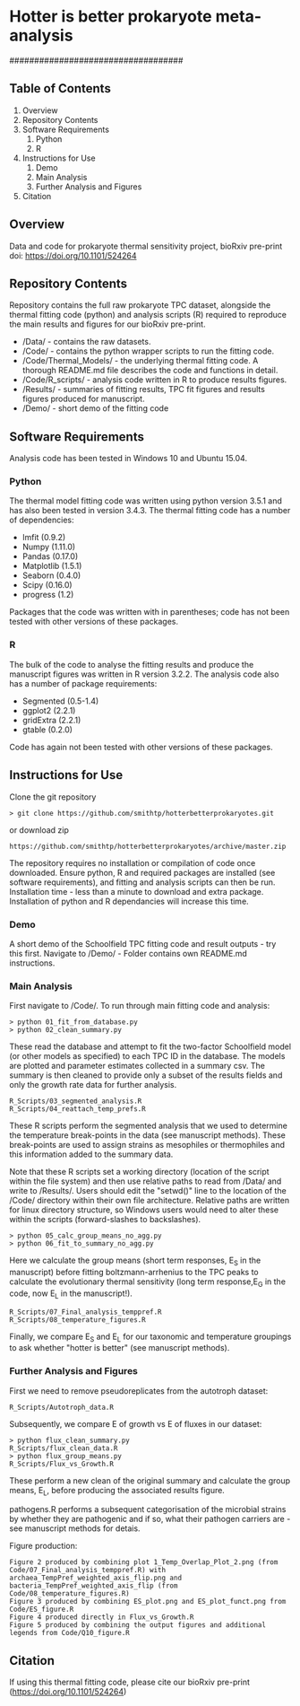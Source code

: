 # Hotter is better prokaryote meta-analysis

###################################

## Table of Contents
1. Overview
2. Repository Contents
3. Software Requirements
    1. Python
    2. R
4. Instructions for Use
    1. Demo
    2. Main Analysis
    3. Further Analysis and Figures
5. Citation

## Overview

Data and code for prokaryote thermal sensitivity project, bioRxiv pre-print doi: https://doi.org/10.1101/524264 

## Repository Contents

Repository contains the full raw prokaryote TPC dataset, alongside the thermal fitting code (python) and analysis scripts (R) required to reproduce the main results and figures for our bioRxiv pre-print.

  * /Data/ - contains the raw datasets.
  * /Code/ - contains the python wrapper scripts to run the fitting code.
  * /Code/Thermal_Models/ - the underlying thermal fitting code. A thorough README.md file describes the code and functions in detail.
  * /Code/R_scripts/ - analysis code written in R to produce results figures.
  * /Results/ - summaries of fitting results, TPC fit figures and results figures produced for manuscript.
  * /Demo/ - short demo of the fitting code


## Software Requirements

Analysis code has been tested in Windows 10 and Ubuntu 15.04.  

### Python

The thermal model fitting code was written using python version 3.5.1 and has also been tested in version 3.4.3. The thermal fitting code has a number of dependencies:

  * lmfit (0.9.2)
  * Numpy (1.11.0)
  * Pandas (0.17.0)
  * Matplotlib (1.5.1)
  * Seaborn (0.4.0) 
  * Scipy (0.16.0)    
  * progress (1.2)

Packages that the code was written with in parentheses; code has not been tested with other versions of these packages.

### R

The bulk of the code to analyse the fitting results and produce the manuscript figures was written in R version 3.2.2. The analysis code also has a number of package requirements:

  * Segmented (0.5-1.4)
  * ggplot2 (2.2.1)
  * gridExtra (2.2.1)
  * gtable (0.2.0)

Code has again not been tested with other versions of these packages.

## Instructions for Use

Clone the git repository

    > git clone https://github.com/smithtp/hotterbetterprokaryotes.git

or download zip

    https://github.com/smithtp/hotterbetterprokaryotes/archive/master.zip

The repository requires no installation or compilation of code once downloaded. Ensure python, R and required packages are installed (see software requirements), and fitting and analysis scripts can then be run. Installation time - less than a minute to download and extra package. Installation of python and R dependancies will increase this time.

### Demo

A short demo of the Schoolfield TPC fitting code and result outputs - try this first. Navigate to /Demo/ - Folder contains own README.md instructions.

### Main Analysis

First navigate to /Code/. To run through main fitting code and analysis:

    > python 01_fit_from_database.py
    > python 02_clean_summary.py

These read the database and attempt to fit the two-factor Schoolfield model (or other models as specified) to each TPC ID in the database. The models are plotted and parameter estimates collected in a summary csv. The summary is then cleaned to provide only a subset of the results fields and only the growth rate data for further analysis.

    R_Scripts/03_segmented_analysis.R
    R_Scripts/04_reattach_temp_prefs.R

These R scripts perform the segmented analysis that we used to determine the temperature break-points in the data (see manuscript methods). These break-points are used to assign strains as mesophiles or thermophiles and this information added to the summary data.

Note that these R scripts set a working directory (location of the script within the file system) and then use relative paths to read from /Data/ and write to /Results/. Users should edit the "setwd()" line to the location of the /Code/ directory within their own file architecture. Relative paths are written for linux directory structure, so Windows users would need to alter these within the scripts (forward-slashes to backslashes).

    > python 05_calc_group_means_no_agg.py
    > python 06_fit_to_summary_no_agg.py

Here we calculate the group means (short term responses, E<sub>S</sub> in the manuscript) before fitting boltzmann-arrhenius to the TPC peaks to calculate the evolutionary thermal sensitivity (long term response,E<sub>G</sub> in the code, now E<sub>L</sub> in the manuscript!).

    R_Scripts/07_Final_analysis_temppref.R
    R_Scripts/08_temperature_figures.R

Finally, we compare E<sub>S</sub> and E<sub>L</sub> for our taxonomic and temperature groupings to ask whether "hotter is better" (see manuscript methods).

### Further Analysis and Figures

First we need to remove pseudoreplicates from the autotroph dataset:

    R_Scripts/Autotroph_data.R

Subsequently, we compare E of growth vs E of fluxes in our dataset:

    > python flux_clean_summary.py
    R_Scripts/flux_clean_data.R
    > python flux_group_means.py
    R_Scripts/Flux_vs_Growth.R

These perform a new clean of the original summary and calculate the group means, E<sub>L</sub>, before producing the associated results figure.

pathogens.R performs a subsequent categorisation of the microbial strains by whether they are pathogenic and if so, what their pathogen carriers are - see manuscript methods for detais.

Figure production:

    Figure 2 produced by combining plot 1_Temp_Overlap_Plot_2.png (from Code/07_Final_analysis_temppref.R) with archaea_TempPref_weighted_axis_flip.png and bacteria_TempPref_weighted_axis_flip (from Code/08_temperature_figures.R)
    Figure 3 produced by combining ES_plot.png and ES_plot_funct.png from Code/ES_figure.R
    Figure 4 produced directly in Flux_vs_Growth.R
    Figure 5 produced by combining the output figures and additional legends from Code/Q10_figure.R


## Citation

If using this thermal fitting code, please cite our bioRxiv pre-print (https://doi.org/10.1101/524264)


